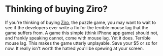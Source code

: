 # Thinking of buying Ziro?

If you're thinking of buying <a href="http://www.ziroworld.com/" target="_blank">Ziro</a>, the puzzle game, you may want to wait to see if the developers ever write a fix for the terrible mouse lag that the game suffers from. A game this simple (think iPhone app game) should not, and frankly speaking cannot, come with mouse lag. Yet it does. Terrible mouse lag. This makes the game utterly unplayable. Save your $5 or so for now. It really isn't worth the hatred you'll be spewing at your screen.